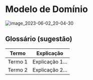 # Modelo de Domínio

![image_2023-06-02_20-04-30](https://github.com/tads-cnat/trabalhos-voluntarios/assets/112009958/b1c0f93a-d8be-4dd0-b4f6-9c9c31eb75d8)

## Glossário (sugestão)

|  Termo  |  Explicação  |
| ------- | ------------ |
| Termo 1 | Explicação 1... |
| Termo 2 | Explicação 2... |
